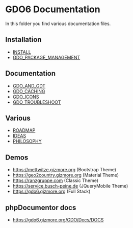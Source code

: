 # GDO6 Documentation

In this folder you find various documentation files.


## Installation

 - [INSTALL](INSTALL.md)
 - [GDO_PACKAGE_MANAGEMENT](GDO_PACKAGE_MANAGEMENT.md)

 
## Documentation

 - [GDO_AND_GDT](GDO_AND_GDT.md)
 - [GDO_CACHING](GDO_CACHING.md)
 - [GDO_ICONS](GDO_ICONS.md)
 - [GDO_TROUBLESHOOT](GDO_TROUBLESHOOT.md)


## Various

 - [ROADMAP](ROADMAP.md)
 - [IDEAS](IDEAS.md)
 - [PHILOSOPHY](PHILOSOPHY.md)

 
## Demos

 - https://mettwitze.gizmore.org (Bootstrap Theme)
 - https://geo2country.gizmore.org (Material Theme)
 - https://ranzgruppe.com (Classic Theme)
 - https://service.busch-peine.de (JQueryMobile Theme)
 - https://gdo6.gizmore.org (Full Stack)


## phpDocumentor docs

 - https://gdo6.gizmore.org/GDO/Docs/DOCS
